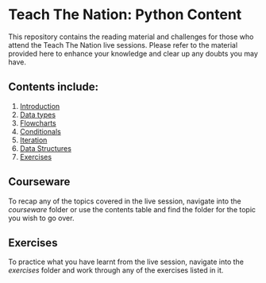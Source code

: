 # Teach The Nation: Python Content

This repository contains the reading material and challenges for those who attend the Teach The Nation live sessions.
Please refer to the material provided here to enhance your knowledge and clear up any doubts you may have.

## Contents include:

1. [Introduction](./Courseware/01-Introduction/README.md)
2. [Data types](./Courseware/02-DataTypes/README.md)
3. [Flowcharts](./Courseware/03-Flowcharts/README.md)
4. [Conditionals](./Courseware/04-Conditionals/README.md)
5. [Iteration](./Courseware/05-Iteration/README.md)
6. [Data Structures](./Courseware/06-DataStructures/README.md)
7. [Exercises](./Exercises/README.md)

## Courseware

To recap any of the topics covered in the live session, navigate into the *courseware* folder or use the contents table and find the folder for the topic you wish to go over.

## Exercises

To practice what you have learnt from the live session, navigate into the *exercises* folder and work through any of the exercises listed in it.
